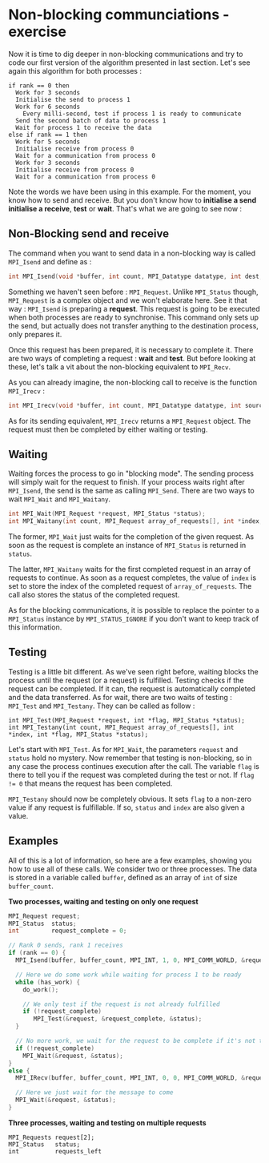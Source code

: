# Non-blocking communciations - exercise

Now it is time to dig deeper in non-blocking communications and try to code our first version of the algorithm presented in last section. Let's see again this algorithm for both processes :

```
if rank == 0 then
  Work for 3 seconds
  Initialise the send to process 1
  Work for 6 seconds
    Every milli-second, test if process 1 is ready to communicate
  Send the second batch of data to process 1
  Wait for process 1 to receive the data
else if rank == 1 then
  Work for 5 seconds
  Initialise receive from process 0
  Wait for a communication from process 0
  Work for 3 seconds
  Initialise receive from process 0
  Wait for a communication from process 0
```

Note the words we have been using in this example. For the moment, you know how to send and receive. But you don't know how to **initialise a send** **initialise a receive**, **test** or **wait**. That's what we are going to see now :

## Non-Blocking send and receive

The command when you want to send data in a non-blocking way is called `MPI_Isend` and define as :

```cpp
int MPI_Isend(void *buffer, int count, MPI_Datatype datatype, int dest, int tag, MPI_Communicator comm, MPI_Request *request);
```

Something we haven't seen before : `MPI_Request`. Unlike `MPI_Status` though, `MPI_Request` is a complex object and we won't elaborate here. See it that way : `MPI_Isend` is preparing a **request**. This request is going to be executed when both processes are ready to synchronise. This command only sets up the send, but actually does not transfer anything to the destination process, only prepares it.

Once this request has been prepared, it is necessary to complete it. There are two ways of completing a request : **wait** and **test**. But before looking at these, let's talk a vit about the non-blocking equivalent to `MPI_Recv`.

As you can already imagine, the non-blocking call to receive is the function `MPI_Irecv` :

```cpp
int MPI_Irecv(void *buffer, int count, MPI_Datatype datatype, int source, int tag, MPI_Communicator comm, MPI_Request *request);
```

As for its sending equivalent, `MPI_Irecv` returns a `MPI_Request` object. The request must then be completed by either waiting or testing.


## Waiting

Waiting forces the process to go in "blocking mode". The sending process will simply wait for the request to finish. If your process waits right after `MPI_Isend`, the send is the same as calling `MPI_Send`. There are two ways to wait `MPI_Wait` and `MPI_Waitany`.

```cpp
int MPI_Wait(MPI_Request *request, MPI_Status *status);
int MPI_Waitany(int count, MPI_Request array_of_requests[], int *index, MPI_Status *status);
```

The former, `MPI_Wait` just waits for the completion of the given request. As soon as the request is complete an instance of `MPI_Status` is returned in `status`.

The latter, `MPI_Waitany` waits for the first completed request in an array of requests to continue. As soon as a request completes, the value of `index` is set to store the index of the completed request of `array_of_requests`. The call also stores the status of the completed request.

As for the blocking communications, it is possible to replace the pointer to a `MPI_Status` instance by `MPI_STATUS_IGNORE` if you don't want to keep track of this information.

## Testing

Testing is a little bit different. As we've seen right before, waiting blocks the process until the request (or a request) is fulfilled. Testing checks if the request can be completed. If it can, the request is automatically completed and the data transferred. As for wait, there are two waits of testing : `MPI_Test` and `MPI_Testany`. They can be called as follow :

```cppp
int MPI_Test(MPI_Request *request, int *flag, MPI_Status *status);
int MPI_Testany(int count, MPI_Request array_of_requests[], int *index, int *flag, MPI_Status *status);
```

Let's start with `MPI_Test`. As for `MPI_Wait`, the parameters `request` and `status` hold no mystery. Now remember that testing is non-blocking, so in any case the process continues execution after the call. The variable `flag` is there to tell you if the request was completed during the test or not. If `flag != 0` that means the request has been completed.

`MPI_Testany` should now be completely obvious. It sets `flag` to a non-zero value if any request is fulfillable. If so, `status` and `index` are also given a value.

## Examples

All of this is a lot of information, so here are a few examples, showing you how to use all of these calls. We consider two or three processes. The data is stored in a variable called `buffer`, defined as an array of `int` of size `buffer_count`.

**Two processes, waiting and testing on only one request**

```cpp
MPI_Request request;
MPI_Status  status;
int 	    request_complete = 0;

// Rank 0 sends, rank 1 receives
if (rank == 0) {
  MPI_Isend(buffer, buffer_count, MPI_INT, 1, 0, MPI_COMM_WORLD, &request);

  // Here we do some work while waiting for process 1 to be ready
  while (has_work) {
    do_work();

    // We only test if the request is not already fulfilled
    if (!request_complete)
       MPI_Test(&request, &request_complete, &status);
  }

  // No more work, we wait for the request to be complete if it's not the case
  if (!request_complete)
    MPI_Wait(&request, &status);
}
else {
  MPI_IRecv(buffer, buffer_count, MPI_INT, 0, 0, MPI_COMM_WORLD, &request);

  // Here we just wait for the message to come
  MPI_Wait(&request, &status);
}
```

**Three processes, waiting and testing on multiple requests**

```cppp
MPI_Requests request[2];
MPI_Status   status;
int          requests_left

